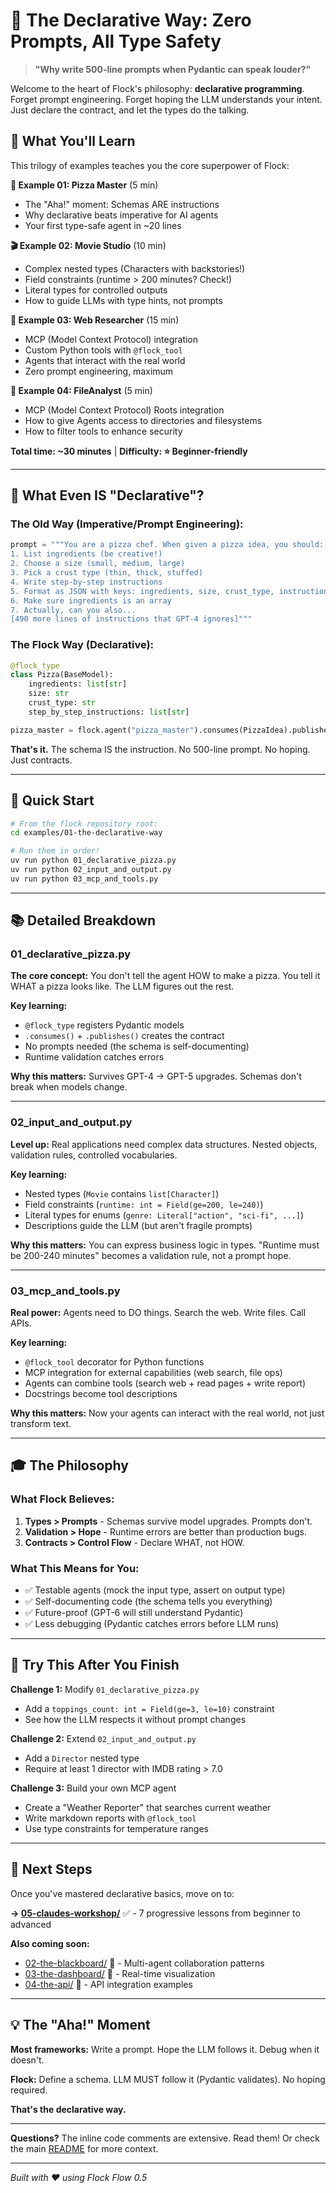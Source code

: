 # 🍕 The Declarative Way: Zero Prompts, All Type Safety

> **"Why write 500-line prompts when Pydantic can speak louder?"**

Welcome to the heart of Flock's philosophy: **declarative programming**. Forget prompt engineering. Forget hoping the LLM understands your intent. Just declare the contract, and let the types do the talking.

## 🎯 What You'll Learn

This trilogy of examples teaches you the core superpower of Flock:

**🍕 Example 01: Pizza Master** (5 min)
- The "Aha!" moment: Schemas ARE instructions
- Why declarative beats imperative for AI agents
- Your first type-safe agent in ~20 lines

**🎬 Example 02: Movie Studio** (10 min)
- Complex nested types (Characters with backstories!)
- Field constraints (runtime > 200 minutes? Check!)
- Literal types for controlled outputs
- How to guide LLMs with type hints, not prompts

**🔎 Example 03: Web Researcher** (15 min)
- MCP (Model Context Protocol) integration
- Custom Python tools with `@flock_tool`
- Agents that interact with the real world
- Zero prompt engineering, maximum 

**📂 Example 04: FileAnalyst** (5 min)
- MCP (Model Context Protocol) Roots integration
- How to give Agents access to directories and filesystems
- How to filter tools to enhance security

**Total time: ~30 minutes** | **Difficulty: ⭐ Beginner-friendly**

---

## 🤔 What Even IS "Declarative"?

### The Old Way (Imperative/Prompt Engineering):
```python
prompt = """You are a pizza chef. When given a pizza idea, you should:
1. List ingredients (be creative!)
2. Choose a size (small, medium, large)
3. Pick a crust type (thin, thick, stuffed)
4. Write step-by-step instructions
5. Format as JSON with keys: ingredients, size, crust_type, instructions
6. Make sure ingredients is an array
7. Actually, can you also...
[490 more lines of instructions that GPT-4 ignores]"""
```

### The Flock Way (Declarative):
```python
@flock_type
class Pizza(BaseModel):
    ingredients: list[str]
    size: str
    crust_type: str
    step_by_step_instructions: list[str]

pizza_master = flock.agent("pizza_master").consumes(PizzaIdea).publishes(Pizza)
```

**That's it.** The schema IS the instruction. No 500-line prompt. No hoping. Just contracts.

---

## 🚀 Quick Start

```bash
# From the flock repository root:
cd examples/01-the-declarative-way

# Run them in order!
uv run python 01_declarative_pizza.py
uv run python 02_input_and_output.py
uv run python 03_mcp_and_tools.py
```

---

## 📚 Detailed Breakdown

### 01_declarative_pizza.py
**The core concept:** You don't tell the agent HOW to make a pizza. You tell it WHAT a pizza looks like. The LLM figures out the rest.

**Key learning:**
- `@flock_type` registers Pydantic models
- `.consumes()` + `.publishes()` creates the contract
- No prompts needed (the schema is self-documenting)
- Runtime validation catches errors

**Why this matters:** Survives GPT-4 → GPT-5 upgrades. Schemas don't break when models change.

---

### 02_input_and_output.py
**Level up:** Real applications need complex data structures. Nested objects, validation rules, controlled vocabularies.

**Key learning:**
- Nested types (`Movie` contains `list[Character]`)
- Field constraints (`runtime: int = Field(ge=200, le=240)`)
- Literal types for enums (`genre: Literal["action", "sci-fi", ...]`)
- Descriptions guide the LLM (but aren't fragile prompts)

**Why this matters:** You can express business logic in types. "Runtime must be 200-240 minutes" becomes a validation rule, not a prompt hope.

---

### 03_mcp_and_tools.py
**Real power:** Agents need to DO things. Search the web. Write files. Call APIs.

**Key learning:**
- `@flock_tool` decorator for Python functions
- MCP integration for external capabilities (web search, file ops)
- Agents can combine tools (search web + read pages + write report)
- Docstrings become tool descriptions

**Why this matters:** Now your agents can interact with the real world, not just transform text.

---

## 🎓 The Philosophy

### What Flock Believes:
1. **Types > Prompts** - Schemas survive model upgrades. Prompts don't.
2. **Validation > Hope** - Runtime errors are better than production bugs.
3. **Contracts > Control Flow** - Declare WHAT, not HOW.

### What This Means for You:
- ✅ Testable agents (mock the input type, assert on output type)
- ✅ Self-documenting code (the schema tells you everything)
- ✅ Future-proof (GPT-6 will still understand Pydantic)
- ✅ Less debugging (Pydantic catches errors before LLM runs)

---

## 🔬 Try This After You Finish

**Challenge 1:** Modify `01_declarative_pizza.py`
- Add a `toppings_count: int = Field(ge=3, le=10)` constraint
- See how the LLM respects it without prompt changes

**Challenge 2:** Extend `02_input_and_output.py`
- Add a `Director` nested type
- Require at least 1 director with IMDB rating > 7.0

**Challenge 3:** Build your own MCP agent
- Create a "Weather Reporter" that searches current weather
- Write markdown reports with `@flock_tool`
- Use type constraints for temperature ranges

---

## 🤝 Next Steps

Once you've mastered declarative basics, move on to:

**→ [05-claudes-workshop/](../05-claudes-workshop/)** ✅ - 7 progressive lessons from beginner to advanced

**Also coming soon:**
- [02-the-blackboard/](../02-the-blackboard/) 🚧 - Multi-agent collaboration patterns
- [03-the-dashboard/](../03-the-dashboard/) 🚧 - Real-time visualization
- [04-the-api/](../04-the-api/) 🚧 - API integration examples

---

## 💡 The "Aha!" Moment

**Most frameworks:** Write a prompt. Hope the LLM follows it. Debug when it doesn't.

**Flock:** Define a schema. LLM MUST follow it (Pydantic validates). No hoping required.

**That's the declarative way.**

---

**Questions?** The inline code comments are extensive. Read them! Or check the main [README](../../../README.md) for more context.

---

*Built with ❤️ using Flock Flow 0.5*
